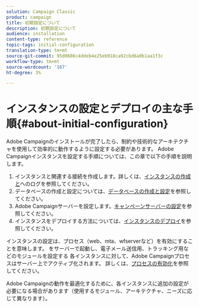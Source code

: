 ```yaml
---
solution: Campaign Classic
product: campaign
title: 初期設定について
description: 初期設定について
audience: installation
content-type: reference
topic-tags: initial-configuration
translation-type: tm+mt
source-git-commit: 95d0686c4ddeb4e25eb918ca92cbd6a0b1aa1f3c
workflow-type: tm+mt
source-wordcount: '167'
ht-degree: 3%

---
```



# インスタンスの設定とデプロイの主な手順{#about-initial-configuration}

Adobe Campaignのインストールが完了したら、制約や技術的なアーキテクチャを使用して効率的に動作するように設定する必要があります。 Adobe Campaignインスタンスを設定する手順については、この章で以下の手順を説明します。

1. インスタンスと関連する接続を作成します。詳しくは、[インスタンスの作成と](../../installation/using/creating-an-instance-and-logging-on.md)へのログを参照してください。
1. データベースの作成と設定については、[データベースの作成と設定](../../installation/using/creating-and-configuring-the-database.md)を参照してください。
1. Adobe Campaignサーバーを設定します。[キャンペーンサーバーの設定](../../installation/using/campaign-server-configuration.md)を参照してください。
1. インスタンスをデプロイする方法については、[インスタンスのデプロイ](../../installation/using/deploying-an-instance.md)を参照してください。

インスタンスの設定は、プロセス（web、mta、wfserverなど）を有効にすることを意味します。 をサーバーで起動し、電子メール送信用、トラッキング用などのモジュールを設定する 各インスタンスに対して、Adobe Campaignプロセスはサーバー上でアクティブ化されます。 詳しくは、[プロセスの有効化](../../installation/using/campaign-server-configuration.md#enabling-processes)を参照してください。

Adobe Campaignの動作を最適化するために、各インスタンスに追加の設定が必要になる場合があります（使用するモジュール、アーキテクチャ、ニーズに応じて異なります）。
